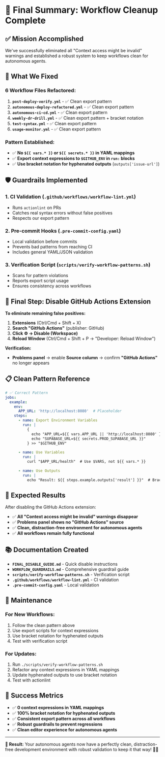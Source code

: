 # 🎯 Final Summary: Workflow Cleanup Complete

## ✅ **Mission Accomplished**

We've successfully eliminated all "Context access might be invalid" warnings and established a robust system to keep workflows clean for autonomous agents.

## 🔧 **What We Fixed**

### **6 Workflow Files Refactored:**
1. **`post-deploy-verify.yml`** - ✅ Clean export pattern
2. **`autonomous-deploy-refactored.yml`** - ✅ Clean export pattern  
3. **`autonomous-ci-cd.yml`** - ✅ Clean export pattern
4. **`weekly-dr-drill.yml`** - ✅ Clean export pattern + bracket notation
5. **`test-syntax.yml`** - ✅ Clean export pattern
6. **`usage-monitor.yml`** - ✅ Clean export pattern

### **Pattern Established:**
- ✅ **No `${{ vars.* }}` or `${{ secrets.* }}` in YAML mappings**
- ✅ **Export context expressions to `$GITHUB_ENV` in `run:` blocks**
- ✅ **Use bracket notation for hyphenated outputs** (`outputs['issue-url']`)

## 🛡️ **Guardrails Implemented**

### **1. CI Validation** (`.github/workflows/workflow-lint.yml`)
- Runs `actionlint` on PRs
- Catches real syntax errors without false positives
- Respects our export pattern

### **2. Pre-commit Hooks** (`.pre-commit-config.yaml`)
- Local validation before commits
- Prevents bad patterns from reaching CI
- Includes general YAML/JSON validation

### **3. Verification Script** (`scripts/verify-workflow-patterns.sh`)
- Scans for pattern violations
- Reports export script usage
- Ensures consistency across workflows

## 🚀 **Final Step: Disable GitHub Actions Extension**

**To eliminate remaining false positives:**

1. **Extensions** (Ctrl/Cmd + Shift + X)
2. **Search "GitHub Actions"** (publisher: GitHub)
3. **Click ⚙️ → Disable (Workspace)**
4. **Reload Window** (Ctrl/Cmd + Shift + P → "Developer: Reload Window")

**Verification:**
- **Problems panel** → enable **Source column** → confirm **"GitHub Actions"** no longer appears

## 📋 **Clean Pattern Reference**

```yaml
# ✅ Correct Pattern
jobs:
  example:
    env:
      APP_URL: 'http://localhost:8080'  # Placeholder
    steps:
      - name: Export Environment Variables
        run: |
          {
            echo "APP_URL=${{ vars.APP_URL || 'http://localhost:8080' }}"
            echo "SUPABASE_URL=${{ secrets.PROD_SUPABASE_URL }}"
          } >> "$GITHUB_ENV"
      
      - name: Use Variables
        run: |
          curl "$APP_URL/health"  # Use $VARS, not ${{ vars.* }}
      
      - name: Use Outputs
        run: |
          echo "Result: ${{ steps.example.outputs['result'] }}"  # Bracket notation
```

## 🎯 **Expected Results**

After disabling the GitHub Actions extension:
- ✅ **All "Context access might be invalid" warnings disappear**
- ✅ **Problems panel shows no "GitHub Actions" source**
- ✅ **Clean, distraction-free environment for autonomous agents**
- ✅ **All workflows remain fully functional**

## 📚 **Documentation Created**

- **`FINAL_DISABLE_GUIDE.md`** - Quick disable instructions
- **`WORKFLOW_GUARDRAILS.md`** - Comprehensive guardrail guide
- **`scripts/verify-workflow-patterns.sh`** - Verification script
- **`.github/workflows/workflow-lint.yml`** - CI validation
- **`.pre-commit-config.yaml`** - Local validation

## 🔄 **Maintenance**

### **For New Workflows:**
1. Follow the clean pattern above
2. Use export scripts for context expressions
3. Use bracket notation for hyphenated outputs
4. Test with verification script

### **For Updates:**
1. Run `./scripts/verify-workflow-patterns.sh`
2. Refactor any context expressions in YAML mappings
3. Update hyphenated outputs to use bracket notation
4. Test with actionlint

## 🎉 **Success Metrics**

- ✅ **0 context expressions in YAML mappings**
- ✅ **100% bracket notation for hyphenated outputs**
- ✅ **Consistent export pattern across all workflows**
- ✅ **Robust guardrails to prevent regressions**
- ✅ **Clean editor experience for autonomous agents**

---

**🚀 Result:** Your autonomous agents now have a perfectly clean, distraction-free development environment with robust validation to keep it that way! 🚚✨
